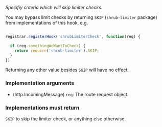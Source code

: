 *Specifiy criteria which will skip limiter checks.*

You may bypass limit checks by returning `SKIP` (`shrub-limiter` package) from
implementations of this hook, e.g.

```javascript

registrar.registerHook('shrubLimiterCheck', function(req) {

  if (req.somethingWeWantToCheck) {
    return require('shrub-limiter').SKIP;
  }
})

```

Returning any other value besides `SKIP` will have no effect.

<h3>Implementation arguments</h3>

* (http.IncomingMessage) `req`: The route request object.

<h3>Implementations must return</h3>

`SKIP` to skip the limiter check, or anything else otherwise.
